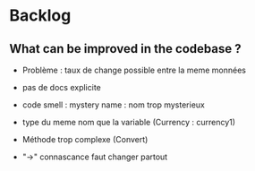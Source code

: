 # Backlog

## What can be improved in the codebase ?

- Problème : taux de change possible entre la meme monnées

- pas de docs explicite

- code smell : mystery name : nom trop mysterieux

- type du meme nom que la variable (Currency : currency1)

- Méthode trop complexe (Convert)

- "->" connascance faut changer partout
